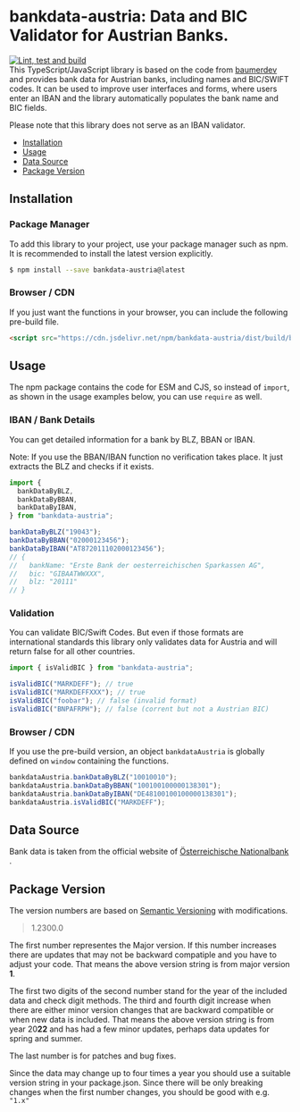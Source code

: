 # bankdata-austria: Data and BIC Validator for Austrian Banks.

[![Lint, test and build](https://github.com/kirnbauer/bankdata-austria/actions/workflows/lint-test-build.yml/badge.svg)](https://github.com/kirnbauer/bankdata-austria/actions/workflows/lint-test-build.yml)  
This TypeScript/JavaScript library is based on the code from [baumerdev](https://github.com/baumerdev/bankdata-germany) and provides bank data for Austrian banks, including names and BIC/SWIFT codes. It can be used to improve user interfaces and forms, where users enter an IBAN and the library automatically populates the bank name and BIC fields.

Please note that this library does not serve as an IBAN validator.

- [Installation](#installation)
- [Usage](#usage)
- [Data Source](#data-source)
- [Package Version](#package-version)

## Installation

### Package Manager

To add this library to your project, use your package manager such as npm. It is recommended to install the latest version explicitly.

```sh
$ npm install --save bankdata-austria@latest
```

### Browser / CDN

If you just want the functions in your browser, you can include the following
pre-build file.

```html
<script src="https://cdn.jsdelivr.net/npm/bankdata-austria/dist/build/browser.js"></script>
```

## Usage

The npm package contains the code for ESM and CJS, so instead of `import`, as
shown in the usage examples below, you can use `require` as well.

### IBAN / Bank Details

You can get detailed information for a bank by BLZ, BBAN or IBAN.

Note: If you use the BBAN/IBAN function no verification takes place. It just
extracts the BLZ and checks if it exists.

```javascript
import {
  bankDataByBLZ,
  bankDataByBBAN,
  bankDataByIBAN,
} from "bankdata-austria";

bankDataByBLZ("19043");
bankDataByBBAN("02000123456");
bankDataByIBAN("AT872011102000123456");
// {
//   bankName: "Erste Bank der oesterreichischen Sparkassen AG",
//   bic: "GIBAATWWXXX",
//   blz: "20111"
// }
```

### Validation

You can validate BIC/Swift Codes. But even if those formats are international
standards this library only validates data for Austria and will return false
for all other countries.

```javascript
import { isValidBIC } from "bankdata-austria";

isValidBIC("MARKDEFF"); // true
isValidBIC("MARKDEFFXXX"); // true
isValidBIC("foobar"); // false (invalid format)
isValidBIC("BNPAFRPH"); // false (corrent but not a Austrian BIC)
```

### Browser / CDN

If you use the pre-build version, an object `bankdataAustria` is globally
defined on `window` containing the functions.

```javascript
bankdataAustria.bankDataByBLZ("10010010");
bankdataAustria.bankDataByBBAN("100100100000138301");
bankdataAustria.bankDataByIBAN("DE48100100100000138301");
bankdataAustria.isValidBIC("MARKDEFF");
```

## Data Source

Bank data is taken from the official website of
[Österreichische Nationalbank
](https://www.oenb.at/Statistik/Klassifikationen/SEPA-Zahlungsverkehrs-Verzeichnis.html).

## Package Version

The version numbers are based on [Semantic Versioning](https://semver.org/)
with modifications.

> 1.2300.0

The first number representes the Major version. If this number increases there
are updates that may not be backward compatiple and you have to adjust your
code. That means the above version string is from major version **1**.

The first two digits of the second number stand for the year of the included
data and check digit methods. The third and fourth digit increase when there
are either minor version changes that are backward compatible or when new data
is included. That means the above version string is from year 20**22** and
has had a few minor updates, perhaps data updates for spring and summer.

The last number is for patches and bug fixes.

Since the data may change up to four times a year you should use a suitable
version string in your package.json. Since there will be only breaking changes
when the first number changes, you should be good with e.g. `"1.x"`
